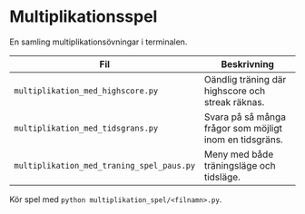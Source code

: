 # Multiplikationsspel

En samling multiplikationsövningar i terminalen.

| Fil | Beskrivning |
| --- | --- |
| `multiplikation_med_highscore.py` | Oändlig träning där highscore och streak räknas. |
| `multiplikation_med_tidsgrans.py` | Svara på så många frågor som möjligt inom en tidsgräns. |
| `multiplikation_med_traning_spel_paus.py` | Meny med både träningsläge och tidsläge. |

Kör spel med `python multiplikation_spel/<filnamn>.py`.

